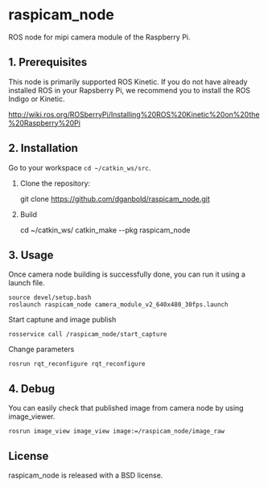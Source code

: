 
raspicam_node
=======
ROS node for mipi camera module of the Raspberry Pi.

## 1. Prerequisites
This node is primarily supported ROS Kinetic.
If you do not have already installed ROS in your Rapsberry Pi, we recommend you to install the ROS Indigo or Kinetic.

http://wiki.ros.org/ROSberryPi/Installing%20ROS%20Kinetic%20on%20the%20Raspberry%20Pi

## 2. Installation

Go to your workspace `cd ~/catkin_ws/src`.

1. Clone the repository:

	git clone https://github.com/dganbold/raspicam_node.git
   
2. Build

	cd ~/catkin_ws/
	catkin_make --pkg raspicam_node

## 3. Usage
Once camera node building is successfully done, you can run it using a launch file.

	source devel/setup.bash
	roslaunch raspicam_node camera_module_v2_640x480_30fps.launch
		
Start captune and image publish

	rosservice call /raspicam_node/start_capture
		
Change parameters
		
	rosrun rqt_reconfigure rqt_reconfigure 

## 4. Debug
You can easily check that published image from camera node by using image_viewer.

	rosrun image_view image_view image:=/raspicam_node/image_raw

## License
raspicam_node is released with a BSD license.
